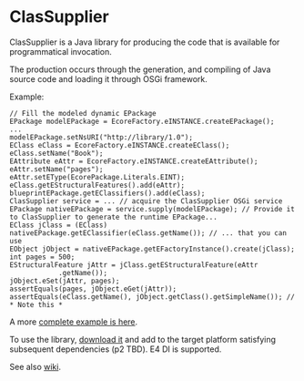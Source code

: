 ClasSupplier
===========

ClasSupplier is a Java library for producing the code that is available for programmatical invocation.  

The production occurs through the generation, and compiling of Java source code and loading it through OSGi framework.  


Example:  

    // Fill the modeled dynamic EPackage
    EPackage modelEPackage = EcoreFactory.eINSTANCE.createEPackage();
    ...
    modelEPackage.setNsURI("http://library/1.0");
    EClass eClass = EcoreFactory.eINSTANCE.createEClass();
    eClass.setName("Book");
    EAttribute eAttr = EcoreFactory.eINSTANCE.createEAttribute();
    eAttr.setName("pages");
    eAttr.setEType(EcorePackage.Literals.EINT);
    eClass.getEStructuralFeatures().add(eAttr);
    blueprintEPackage.getEClassifiers().add(eClass);
    ClasSupplier service = ... // acquire the ClasSupplier OSGi service
    EPackage nativeEPackage = service.supply(modelEPackage); // Provide it to ClasSupplier to generate the runtime EPackage...
    EClass jClass = (EClass) nativeEPackage.getEClassifier(eClass.getName()); // ... that you can use
    EObject jObject = nativeEPackage.getEFactoryInstance().create(jClass);
    int pages = 500;
    EStructuralFeature jAttr = jClass.getEStructuralFeature(eAttr
                .getName());
    jObject.eSet(jAttr, pages);
    assertEquals(pages, jObject.eGet(jAttr));  
    assertEquals(eClass.getName(), jObject.getClass().getSimpleName()); // * Note this *
  
A more [complete example is here](/org.classupplier.test/src/org/classupplier/test/ClasSupplierTests.java).  

To use the library, [download it](https://github.com/kirillzotkin/ClasSupplier/releases) and add to the target platform  satisfying subsequent dependencies (p2 TBD). E4 DI is supported.

See also [wiki](https://github.com/kirillzotkin/ClasSupplier/wiki).
